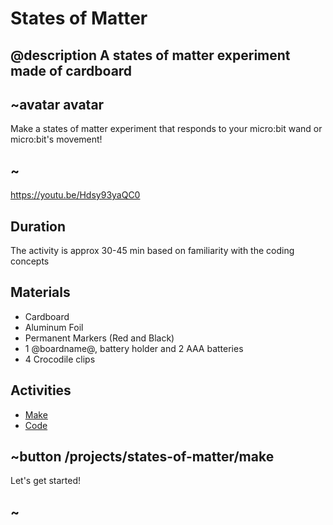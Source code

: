 # States of Matter

## @description A states of matter experiment made of cardboard

## ~avatar avatar

Make a states of matter experiment that responds to your micro:bit wand or micro:bit's movement!

## ~

https://youtu.be/Hdsy93yaQC0

## Duration

The activity is approx 30-45 min based on familiarity with the coding concepts

## Materials

* Cardboard 
* Aluminum Foil
* Permanent Markers (Red and Black)
* 1 @boardname@, battery holder and 2 AAA batteries
* 4 Crocodile clips

## Activities

* [Make](/projects/states-of-matter/make) 
* [Code](/projects/states-of-matter/code) 

## ~button /projects/states-of-matter/make

Let's get started!

## ~